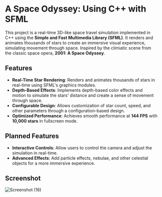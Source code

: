 # A Space Odyssey: Using C++ with SFML

This project is a real-time 3D-like space travel simulation implemented in C++ using the **Simple and Fast Multimedia Library (SFML)**. It renders and animates thousands of stars to create an immersive visual experience, simulating movement through space. Inspired by the climiatic scene from the classic space opera, **2001: A Space Odyssey**.

## Features

- **Real-Time Star Rendering**: Renders and animates thousands of stars in real-time using SFML's graphics modules.
- **Depth-Based Effects**: Implements depth-based color effects and motion to simulate the stars' distance and create a sense of movement through space.
- **Configurable Design**: Allows customization of star count, speed, and other parameters through a configuration-based design.
- **Optimized Performance**: Achieves smooth performance at **144 FPS** with **10,000 stars** in fullscreen mode.

## Planned Features
-  **Interactive Controls**: Allow users to control the camera and adjust the simulation in real-time.
-  **Advanced Effects**: Add particle effects, nebulae, and other celestial objects for a more immersive experience.
  
## Screenshot

![Screenshot (16)](https://github.com/user-attachments/assets/25335ac7-9893-428b-9bca-9f0dc7f50052)

